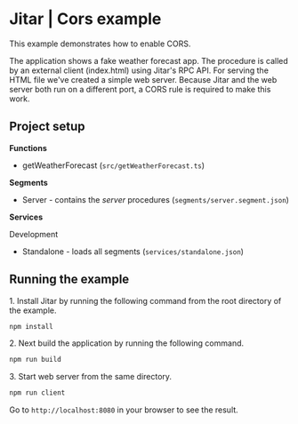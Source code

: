 
# Jitar | Cors example

This example demonstrates how to enable CORS.

The application shows a fake weather forecast app.
The procedure is called by an external client (index.html) using Jitar's RPC API.
For serving the HTML file we've created a simple web server.
Because Jitar and the web server both run on a different port, a CORS rule is required to make this work.

## Project setup

**Functions**

* getWeatherForecast (`src/getWeatherForecast.ts`)

**Segments**

* Server - contains the *server* procedures (`segments/server.segment.json`)

**Services**

Development

* Standalone - loads all segments (`services/standalone.json`)

## Running the example

1\. Install Jitar by running the following command from the root directory of the example.

```bash
npm install
```

2\. Next build the application by running the following command.

```bash
npm run build
```

3\. Start web server from the same directory.

```bash
npm run client
```

Go to `http://localhost:8080` in your browser to see the result.
